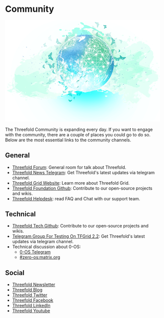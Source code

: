 # Community

![](./img/header.png)

The Threefold Community is expanding every day. If you want to engage with the community, there are a couple of places you could go to do so. Below are the most essential links to the community channels.

## General

* [Threefold Forum](https://forum.threefold.io): General room for talk about Threefold.
* [Threefold News Telegram](https://t.me/threefoldnews): Get Threefold's latest updates via telegram channel.
* [Threefold Grid Website](https://www.threefold.io): Learn more about Threefold Grid.
* [Threefold Foundation Github](https://github.com/Threefoldfoundation/): Contribute to our open-source projects and wikis.
* [Threefold Helpdesk](https://threefoldfaq.crisp.help/en/): read FAQ and Chat with our support team.

## Technical

* [Threefold Tech Github](https://github.com/Threefoldtech/): Contribute to our open-source projects and wikis.
* [Telegram Group For Testing On TFGrid 2.2](https://t.me/joinchat/BwOvOxxgK59GmRoZ2_sM0w): Get Threefold's latest updates via telegram channel.
* Technical discussion about 0-OS:
  + [0-OS Telegram](https://t.me/zero_os_tech)
  + [#zero-os:matrix.org](https://app.element.io/#/room/#zero-os:matrix.org)

## Social

* [Threefold Newsletter](https://landing.mailerlite.com/webforms/landing/i3m3q8)
* [Threefold Blog](https://blog.Threefold.io)
* [Threefold Twitter](https://twitter.com/Threefold_io)
* [Threefold Facebook](https://facebook.com/Threefold.io)
* [Threefold LinkedIn](https://linkedin.com/company/Threefold-foundation/)
* [Threefold Youtube](https://youtube.com/c/ThreefoldFoundation)
